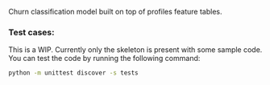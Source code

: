 Churn classification model built on top of profiles feature tables. 


### Test cases:

This is a WIP. Currently only the skeleton is present with some sample code. You can test the code by running the following command:

```bash
python -m unittest discover -s tests
```